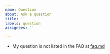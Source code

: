 ```yaml
---
name: Question
about: Ask a question
title: ''
labels: question
assignees: ''

---
```


- My question is not listed in the FAQ at [faq.md](https://github.com/kawaiiDango/pano-scrobbler/faq.md)


